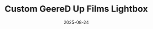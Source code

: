 ---
title: "Custom GeereD Up Films Lightbox"
date: 2025-08-24
publish_on: "2025-08-24"
summary: "A custom-designed 3D-printed lightbox created for GeereD Up Films — featuring backlit cinematic gears and clean studio branding, crafted as a one-of-a-kind display piece for their production space."
tags: [Lightboxes, Custom Design, Gifts]
photos: ["/assets/img/lightbox-geeredup1.png", "/assets/img/lightbox-geeredup2.png"]
category: Lightboxes
detail: >
  A fully custom-branded lightbox created for GeereD Up Films, this piece features a client-provided logo rendered with precision in layered 3D depth and cinematic backlighting. Powered via an integrated LED strip and streamlined power connector, it’s designed for clean presentation in studio environments, trade show setups, streaming backgrounds, or office displays. Available as a custom service for other businesses, creators, or personal brands.
square_url:
makerworld_url:
---